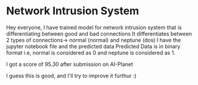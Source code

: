 # Network Intrusion System

Hey everyone, I have trained model for network intrusion system that is differentiating between good and bad connections
It differentiates between 2 types of connections-> normal (normal) and neptune (dos)
I have the jupyter notebook file and the predicted data
Predicted Data is in binary format i.e, normal is considered as 0 and neptune is considered as 1. 

I got a score of 95.30 after submission on AI-Planet

I guess this is good, and I'll try to improve it furthur :)
